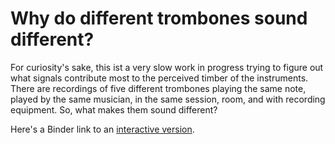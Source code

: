 # Why do different trombones sound different?

For curiosity's sake, this ist a very slow work in progress trying to figure out what signals contribute most to the perceived timber of the instruments. There are recordings of five different trombones playing the same note, played by the same musician, in the same session, room, and with recording equipment. So, what makes them sound different?

Here's a Binder link to an [interactive version](https://mybinder.org/v2/gh/robmck/tombones/master).